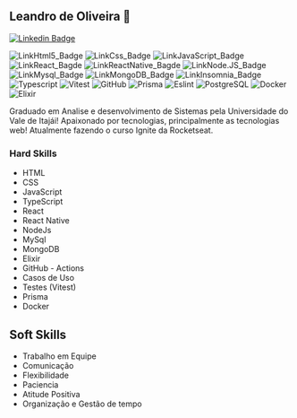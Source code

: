 ## Leandro de Oliveira  👋


[![Linkedin Badge](https://img.shields.io/badge/LinkedIn-0077B5?style=for-the-badge&logo=linkedin&logoColor=white&link=https://www.linkedin.com/in/leandro-oliveira-943335213/)](https://www.linkedin.com/in/leandro-oliveira-943335213/)


![LinkHtml5_Badge](https://img.shields.io/badge/HTML5-E34F26?style=for-the-badge&logo=html5&logoColor=white)
![LinkCss_Badge](https://img.shields.io/badge/CSS-239120?&style=for-the-badge&logo=css3&logoColor=white)
![LinkJavaScript_Badge](https://img.shields.io/badge/JavaScript-F7DF1E?style=for-the-badge&logo=javascript&logoColor=black)
![LinkReact_Bagde](https://img.shields.io/badge/React-20232A?style=for-the-badge&logo=react&logoColor=61DAFB)
![LinkReactNative_Bagde](https://img.shields.io/badge/React_Native-20232A?style=for-the-badge&logo=react&logoColor=61DAFB)
![LinkNode.JS_Badge](https://img.shields.io/badge/Node.js-43853D?style=for-the-badge&logo=node-dot-js&logoColor=white)
![LinkMysql_Badge](https://img.shields.io/badge/MySQL-00000F?style=for-the-badge&logo=mysql&logoColor=white)
![LinkMongoDB_Badge](https://img.shields.io/badge/MongoDB-4EA94B?style=for-the-badge&logo=mongodb&logoColor=white)
![LinkInsomnia_Badge](https://img.shields.io/badge/Insomnia-5849be?style=for-the-badge&logo=Insomnia&logoColor=white)
![Typescript](https://img.shields.io/badge/TypeScript-007ACC?style=for-the-badge&logo=typescript&logoColor=white)
![Vitest](https://img.shields.io/badge/Vitest-6E9F18.svg?style=for-the-badge&logo=Vitest&logoColor=white)
![GitHub](https://img.shields.io/badge/GitHub-181717.svg?style=for-the-badge&logo=GitHub&logoColor=white)
![Prisma](https://img.shields.io/badge/Prisma-2D3748.svg?style=for-the-badge&logo=Prisma&logoColor=white)
![Eslint](https://img.shields.io/badge/ESLint-4B32C3.svg?style=for-the-badge&logo=ESLint&logoColor=white)
![PostgreSQL](https://img.shields.io/badge/PostgreSQL-4169E1.svg?style=for-the-badge&logo=PostgreSQL&logoColor=white)
![Docker](https://img.shields.io/badge/Docker-2496ED.svg?style=for-the-badge&logo=Docker&logoColor=white)
![Elixir](https://img.shields.io/badge/Elixir-4B275F?style=for-the-badge&logo=elixir&logoColor=white)

   Graduado em Analise e desenvolvimento de Sistemas pela Universidade do Vale de Itajái! 
   Apaixonado por tecnologias, principalmente as tecnologias web! Atualmente fazendo o curso
   Ignite da Rocketseat. 

   ### Hard Skills                                                     
   + HTML                                                             
   + CSS                                                              
   + JavaScript                                                       
   + TypeScript                                                        
   + React                                                              
   + React Native                                                       
   + NodeJs
   + MySql
   + MongoDB
   + Elixir
   + GitHub - Actions
   + Casos de Uso
   + Testes (Vitest)
   + Prisma
   + Docker


  ## Soft Skills
   + Trabalho em Equipe
   + Comunicação
   + Flexibilidade
   + Paciencia
   + Atitude Positiva
   + Organização e Gestão de tempo
<!--
**lehbcOliver/lehbcOliver** is a ✨ _special_ ✨ repository because its `README.md` (this file) appears on your GitHub profile.

Here are some ideas to get you started:

- 🔭 I’m currently working on ...
- 🌱 I’m currently learning ...
- 👯 I’m looking to collaborate on ...
- 🤔 I’m looking for help with ...
- 💬 Ask me about ...
- 📫 How to reach me: ...
- 😄 Pronouns: ...
- ⚡ Fun fact: ...
-->
